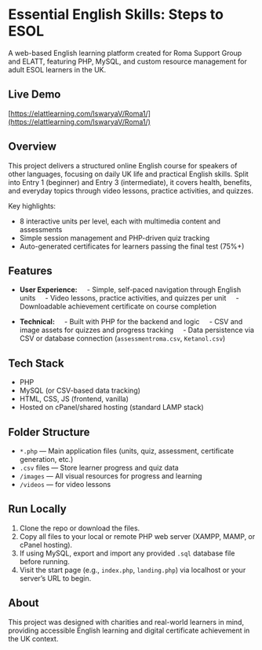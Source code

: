 # Essential English Skills: Steps to ESOL

A web-based English learning platform created for Roma Support Group and ELATT, featuring PHP, MySQL, and custom resource management for adult ESOL learners in the UK.

## Live Demo

[https://elattlearning.com/IswaryaV/Roma1/](https://elattlearning.com/IswaryaV/Roma1/)

## Overview

This project delivers a structured online English course for speakers of other languages, focusing on daily UK life and practical English skills. Split into Entry 1 (beginner) and Entry 3 (intermediate), it covers health, benefits, and everyday topics through video lessons, practice activities, and quizzes.

Key highlights:
- 8 interactive units per level, each with multimedia content and assessments
- Simple session management and PHP-driven quiz tracking
- Auto-generated certificates for learners passing the final test (75%+)

## Features

- **User Experience:**  
  - Simple, self-paced navigation through English units  
  - Video lessons, practice activities, and quizzes per unit  
  - Downloadable achievement certificate on course completion  

- **Technical:**  
  - Built with PHP for the backend and logic  
  - CSV and image assets for quizzes and progress tracking  
  - Data persistence via CSV or database connection (`assessmentroma.csv`, `Ketanol.csv`)

## Tech Stack

- PHP
- MySQL (or CSV-based data tracking)
- HTML, CSS, JS (frontend, vanilla)
- Hosted on cPanel/shared hosting (standard LAMP stack)

## Folder Structure

- `*.php` — Main application files (units, quiz, assessment, certificate generation, etc.)
- `.csv` files — Store learner progress and quiz data
- `/images` — All visual resources for progress and learning
- `/videos` —  for video lessons

## Run Locally

1. Clone the repo or download the files.
2. Copy all files to your local or remote PHP web server (XAMPP, MAMP, or cPanel hosting).
3. If using MySQL, export and import any provided `.sql` database file before running.
4. Visit the start page (e.g., `index.php`, `landing.php`) via localhost or your server’s URL to begin.

## About

This project was designed with charities and real-world learners in mind, providing accessible English learning and digital certificate achievement in the UK context.





